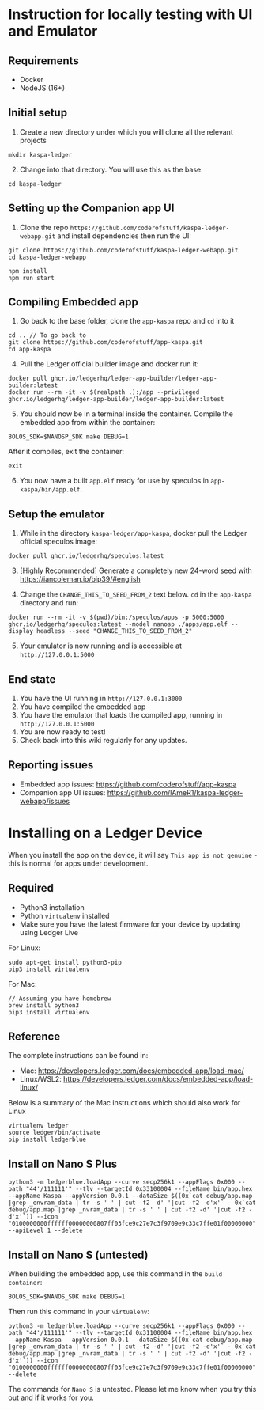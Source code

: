 # Instruction for locally testing with UI and Emulator

## Requirements
- Docker
- NodeJS (16+)

## Initial setup
1. Create a new directory under which you will clone all the relevant projects
```
mkdir kaspa-ledger
```
2. Change into that directory. You will use this as the base:
```
cd kaspa-ledger
```

## Setting up the Companion app UI
1. Clone the repo `https://github.com/coderofstuff/kaspa-ledger-webapp.git` and install dependencies then run the UI:
```
git clone https://github.com/coderofstuff/kaspa-ledger-webapp.git
cd kaspa-ledger-webapp

npm install
npm run start
```

## Compiling Embedded app
1. Go back to the base folder, clone the `app-kaspa` repo and `cd` into it
```
cd .. // To go back to 
git clone https://github.com/coderofstuff/app-kaspa.git
cd app-kaspa
```

4. Pull the Ledger official builder image and docker run it:
```
docker pull ghcr.io/ledgerhq/ledger-app-builder/ledger-app-builder:latest
docker run --rm -it -v $(realpath .):/app --privileged ghcr.io/ledgerhq/ledger-app-builder/ledger-app-builder:latest
```

5. You should now be in a terminal inside the container. Compile the embedded app from within the container:
```
BOLOS_SDK=$NANOSP_SDK make DEBUG=1
```

After it compiles, exit the container:
```
exit
```

6.  You now have a built `app.elf` ready for use by speculos in `app-kaspa/bin/app.elf`.

## Setup the emulator
1. While in the directory `kaspa-ledger/app-kaspa`, docker pull the Ledger official speculos image:
```
docker pull ghcr.io/ledgerhq/speculos:latest
```

3. [Highly Recommended] Generate a completely new 24-word seed with https://iancoleman.io/bip39/#english

4. Change the `CHANGE_THIS_TO_SEED_FROM_2` text below. `cd` in the `app-kaspa` directory and run:
```
docker run --rm -it -v $(pwd)/bin:/speculos/apps -p 5000:5000 ghcr.io/ledgerhq/speculos:latest --model nanosp ./apps/app.elf --display headless --seed "CHANGE_THIS_TO_SEED_FROM_2"
```

5. Your emulator is now running and is accessible at `http://127.0.0.1:5000`

## End state
1. You have the UI running in `http://127.0.0.1:3000`
2. You have compiled the embedded app
3. You have the emulator that loads the compiled app, running in `http://127.0.0.1:5000`
4. You are now ready to test!
5. Check back into this wiki regularly for any updates.

## Reporting issues
- Embedded app issues: https://github.com/coderofstuff/app-kaspa
- Companion app UI issues: https://github.com/lAmeR1/kaspa-ledger-webapp/issues


# Installing on a Ledger Device

When you install the app on the device, it will say `This app is not genuine` - this is normal for apps under development.

## Required
- Python3 installation
- Python `virtualenv` installed
- Make sure you have the latest firmware for your device by updating using Ledger Live

For Linux:
```
sudo apt-get install python3-pip
pip3 install virtualenv
```

For Mac:
```
// Assuming you have homebrew
brew install python3
pip3 install virtualenv
```

## Reference

The complete instructions can be found in:
- Mac: https://developers.ledger.com/docs/embedded-app/load-mac/
- Linux/WSL2: https://developers.ledger.com/docs/embedded-app/load-linux/

Below is a summary of the Mac instructions which should also work for Linux

```
virtualenv ledger
source ledger/bin/activate
pip install ledgerblue
```

## Install on Nano S Plus

```
python3 -m ledgerblue.loadApp --curve secp256k1 --appFlags 0x000 --path "44'/111111'" --tlv --targetId 0x33100004 --fileName bin/app.hex --appName Kaspa --appVersion 0.0.1 --dataSize $((0x`cat debug/app.map |grep _envram_data | tr -s ' ' | cut -f2 -d' '|cut -f2 -d'x'` - 0x`cat debug/app.map |grep _nvram_data | tr -s ' ' | cut -f2 -d' '|cut -f2 -d'x'`)) --icon "0100000000ffffff00000000807ff03fce9c27e7c3f9709e9c33c7ffe01f00000000" --apiLevel 1 --delete
```

## Install on Nano S (untested)

When building the embedded app, use this command in the `build container`:
```
BOLOS_SDK=$NANOS_SDK make DEBUG=1
```

Then run this command in your `virtualenv`:

```
python3 -m ledgerblue.loadApp --curve secp256k1 --appFlags 0x000 --path "44'/111111'" --tlv --targetId 0x31100004 --fileName bin/app.hex --appName Kaspa --appVersion 0.0.1 --dataSize $((0x`cat debug/app.map |grep _envram_data | tr -s ' ' | cut -f2 -d' '|cut -f2 -d'x'` - 0x`cat debug/app.map |grep _nvram_data | tr -s ' ' | cut -f2 -d' '|cut -f2 -d'x'`)) --icon "0100000000ffffff00000000807ff03fce9c27e7c3f9709e9c33c7ffe01f00000000" --delete
```

The commands for `Nano S` is untested. Please let me know when you try this out and if it works for you.